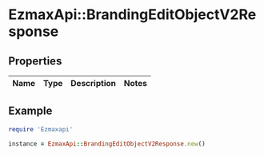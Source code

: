 # EzmaxApi::BrandingEditObjectV2Response

## Properties

| Name | Type | Description | Notes |
| ---- | ---- | ----------- | ----- |

## Example

```ruby
require 'Ezmaxapi'

instance = EzmaxApi::BrandingEditObjectV2Response.new()
```

